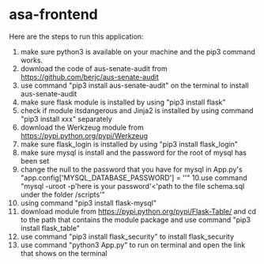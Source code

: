 # asa-frontend
Here are the steps to run this application:
1. make sure python3 is available on your machine and the pip3 command works.
2. download the code of aus-senate-audit from https://github.com/berjc/aus-senate-audit
3. use command "pip3 install aus-senate-audit" on the terminal to install aus-senate-audit
4. make sure flask module is installed by using "pip3 install flask"
5. check if module itsdangerous and Jinja2 is installed by using command "pip3 install xxx" separately
6. download the Werkzeug module from https://pypi.python.org/pypi/Werkzeug
7. make sure flask_login is installed by using "pip3 install flask_login"
8. make sure mysql is install and the password for the root of mysql has been set
9. change the null to the password that you have for mysql in App.py's "app.config['MYSQL_DATABASE_PASSWORD'] = ''"
10.use command "mysql -uroot -p'here is your password'<'path to the file schema.sql under the folder /scripts'"
11. using command "pip3 install flask-mysql"
12. download module from https://pypi.python.org/pypi/Flask-Table/ and cd to the path that contains the module package and use command "pip3 install flask_table"
13. use command "pip3 install flask_security" to install flask_security
14. use command "python3 App.py" to run on terminal and open the link that shows on the terminal
